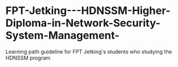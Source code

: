 # FPT-Jetking---HDNSSM-Higher-Diploma-in-Network-Security-System-Management-
Learning path guideline for FPT Jetking's students who studying the HDNSSM program
